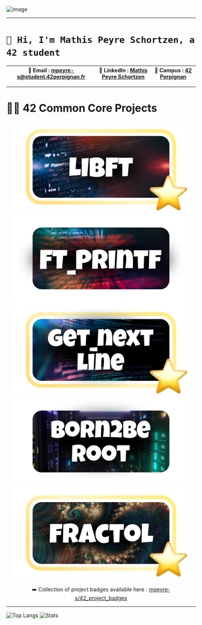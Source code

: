 ![image](https://mathis.peyre.info/assets/banner.gif)

---

# `👋 Hi, I'm Mathis Peyre Schortzen, a 42 student`

| 📧 Email : [mpeyre-s@student.42perpignan.fr](mailto:mpeyre-s@student.42perpignan.fr) | 🔗 LinkedIn : [Mathis Peyre Schortzen](https://www.linkedin.com/in/mathis-peyre-schortzen/) | 🏫 Campus : [42 Perpignan](https://42perpignan.fr) |
| --- | --- | --- |
---

# 🧑‍🎓 42 Common Core Projects

<div align="center">
  <img src="https://github.com/mpeyre-s/42_project_badges/raw/main/badges/libft_bonus.svg" href="https://github.com/mpeyre-s/42-libft"/>
  <img src="https://github.com/mpeyre-s/42_project_badges/raw/main/badges/ft_printf.svg" href="https://github.com/mpeyre-s/42-printf"/>
  <img src="https://github.com/mpeyre-s/42_project_badges/raw/main/badges/get_next_line_bonus.svg" href="https://github.com/mpeyre-s/42-get_next_line"/>
  <img src="https://github.com/mpeyre-s/42_project_badges/raw/main/badges/born2beroot.svg" href="https://github.com/mpeyre-s/42-born2beroot"/>
  <img src="https://github.com/mpeyre-s/42_project_badges/raw/main/badges/fractol_bonus.svg" href="https://github.com/mpeyre-s/42-fract_ol"/>
  </br></br>
  <span>➡️ Collection of project badges available here : <a href="https://github.com/mpeyre-s/42_project_badges">mpeyre-s/42_project_badges</a></span>
</div>

---

![Top Langs](https://github-readme-stats.vercel.app/api/top-langs/?username=mpeyre-s&layout=donut&theme=tokyonight)
![Stats](https://github-readme-stats.vercel.app/api?username=mpeyre-s&show_icons=true&theme=tokyonight)
